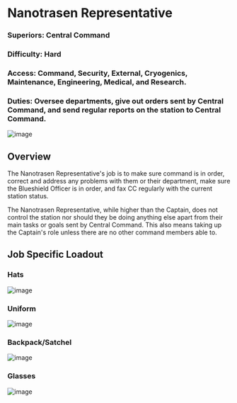 # Nanotrasen Representative
### Superiors: Central Command
### Difficulty: Hard
### Access: Command, Security, External, Cryogenics, Maintenance, Engineering, Medical, and Research.
### Duties: Oversee departments, give out orders sent by Central Command, and send regular reports on the station to Central Command.
![image](https://github.com/user-attachments/assets/5cec25b2-d88b-425d-a6a1-533f42876fce)


## Overview
The Nanotrasen Representative's job is to make sure command is in order, correct and address any problems with them or their department, make sure the Blueshield Officer is in order, and fax CC regularly with the current station status. 

The Nanotrasen Representative, while higher than the Captain, does not control the station nor should they be doing anything else apart from their main tasks or goals sent by Central Command. This also means taking up the Captain's role unless there are no other command members able to.

## Job Specific Loadout

### Hats
![image](https://github.com/user-attachments/assets/2c06a239-1554-450e-a2c7-791ff82a5693)

### Uniform
![image](https://github.com/user-attachments/assets/32d6bacc-f451-4043-a6b9-4829e63b8072)

### Backpack/Satchel
![image](https://github.com/user-attachments/assets/8394e54e-5b3b-45a5-bcf3-ec7351616057)

### Glasses
![image](https://github.com/user-attachments/assets/6953e052-bb31-4f7a-88b0-4a2cf2f93460)
